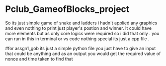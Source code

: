 # Pclub_GameofBlocks_project
So its just simple game of snake and ladders i hadn't applied any graphics and even nothing to print just player's postion and winner.
It could have more elements but as only core logics were required so i did that only .
you can run in this in terminal or vs code nothing special its just a cpp file .

#for assgn1_gob
its just a simple python file you just have to give an input that could be anything and as an output you would get the required value of nonce and time taken to find that 
